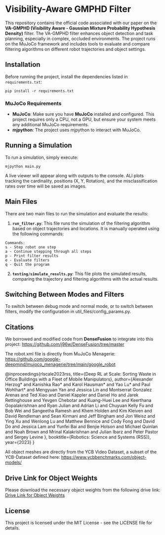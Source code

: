 # Visibility-Aware GMPHD Filter

This repository contains the official code associated with our paper on the **VA-GMPHD (Visibility Aware - Gaussian Mixture Probability Hypothesis Density)** filter. The VA-GMPHD filter enhances object detection and task planning, especially in complex, occluded environments. The project runs on the MuJoCo framework and includes tools to evaluate and compare filtering algorithms on different robot trajectories and object settings.

## Installation

Before running the project, install the dependencies listed in `requirements.txt`:

```
pip install -r requirements.txt
```

### MuJoCo Requirements

- **MuJoCo**: Make sure you have **MuJoCo** installed and configured. This project requires only a CPU, not a GPU, but ensure your system meets any additional MuJoCo requirements.
- **mjpython**: The project uses mjpython to interact with MuJoCo.

## Running a Simulation

To run a simulation, simply execute:

```
mjpython main.py
```

A live viewer will appear along with outputs to the console. ALl plots tracking the cardinality, positions (X, Y, Rotation), and the misclassification rates over time will be saved as images.

## Main Files

There are two main files to run the simulation and evaluate the results:

1. **`run_filter.py`**: This file runs the simulation of the filtering algorithm based on object trajectories and locations. It is manually operated using the following commands:

```
Commands:
s - Step robot one step
a - Continue stepping through all steps
p - Print filter results
e - Evaluate filters
q - Quit the program
```

2. **`testing/simulate_results.py`**: This file plots the simulated results, comparing the trajectory and filtering algorithms with the actual results.

## Switching Between Modes and Filters

To switch between debug mode and normal mode, or to switch between filters, modify the configuration in util_files/config_params.py.

## Citations

We borrowed and modified code from **DenseFusion** to integrate into this project:
https://github.com/j96w/DenseFusion/tree/master

The robot.xml file is directly from MuJoCo Menagerie: https://github.com/google-deepmind/mujoco_menagerie/tree/main/google_robot

@inproceedings{rlscale2023rss,
title={Deep RL at Scale: Sorting Waste in Office Buildings with a Fleet of Mobile Manipulators},
author={Alexander Herzog* and Kanishka Rao* and Karol Hausman* and Yao Lu* and Paul Wohlhart\* and Mengyuan Yan and Jessica Lin and Montserrat Gonzalez Arenas and Ted Xiao and Daniel Kappler and Daniel Ho and Jarek Rettinghouse and Yevgen Chebotar and Kuang-Huei Lee and Keerthana Gopalakrishnan and Ryan Julian and Adrian Li and Chuyuan Kelly Fu and Bob Wei and Sangeetha Ramesh and Khem Holden and Kim Kleiven and David Rendleman and Sean Kirmani and Jeff Bingham and Jon Weisz and Ying Xu and Wenlong Lu and Matthew Bennice and Cody Fong and David Do and Jessica Lam and Yunfei Bai and Benjie Holson and Michael Quinlan and Noah Brown and Mrinal Kalakrishnan and Julian Ibarz and Peter Pastor and Sergey Levine
},
booktitle={Robotics: Science and Systems (RSS)},
year={2023}
}

All object meshes are directly from the YCB Video Dataset, a subset of the YCB-Dataset defined here: https://www.ycbbenchmarks.com/object-models/

## Drive Link for Object Weights

Please download the necessary object weights from the following drive link: [Drive Link for Object Weights]()

## License

This project is licensed under the MIT License - see the LICENSE file for details.
